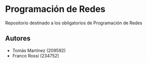 # Programación de Redes

Repositorio destinado a los obligatorios de Programación de Redes


## Autores

- Tomás Martínez (209592)
- Franco Rossi (234752)
